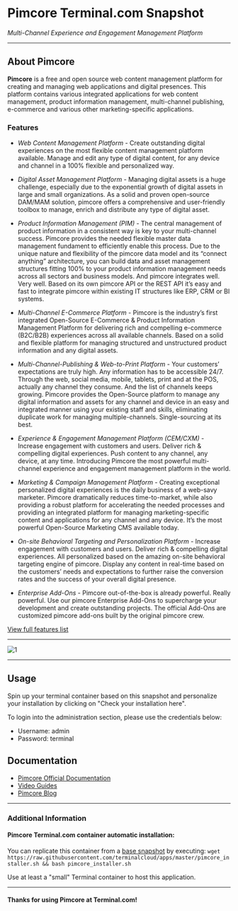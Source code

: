 # **Pimcore** Terminal.com Snapshot
*Multi-Channel Experience and Engagement Management Platform*

---

## About Pimcore
**Pimcore** is a free and open source web content management platform for creating and managing web applications and digital presences. This platform contains various integrated applications for web content management, product information management, multi-channel publishing, e-commerce and various other marketing-specific applications.


### Features
- *Web Content Management Platform* - Create outstanding digital experiences on the most flexible content management platform available. Manage and edit any type of digital content, for any device and channel in a 100% flexible and personalized way.

- *Digital Asset Management Platform* - Managing digital assets is a huge challenge, especially due to the exponential growth of digital assets in large and small organizations. As a solid and proven open-source DAM/MAM solution, pimcore offers a comprehensive and user-friendly toolbox to manage, enrich and distribute any type of digital asset.

- *Product Information Management (PIM)* - The central management of product information in a consistent way is key to your multi-channel success. Pimcore provides the needed flexible master data management fundament to efficiently enable this process. Due to the unique nature and flexibility of the pimcore data model and its “connect anything” architecture, you can build data and asset management structures fitting 100% to your product information management needs across all sectors and business models. And pimcore integrates well. Very well. 
Based on its own pimcore API or the REST API it’s easy and fast to integrate pimcore within existing IT structures like ERP, CRM or BI systems.

- *Multi-Channel E-Commerce Platform* - Pimcore is the industry’s first integrated Open-Source E-Commerce & Product Information Management Platform for delivering rich and compelling e-commerce (B2C/B2B) experiences across all available channels. Based on a solid and flexible platform for managing structured and unstructured product information and any digital assets.

- *Multi-Channel-Publishing & Web-to-Print Platform* - Your customers’ expectations are truly high. Any information has to be accessible 24/7. Through the web, social media, mobile, tablets, print and at the POS, actually any channel they consume. And the list of channels keeps growing. Pimcore provides the Open-Source platform to manage any digital information and assets for any channel and device in an easy and integrated manner using your existing staff and skills, eliminating duplicate work for managing multiple-channels. Single-sourcing at its best.

- *Experience & Engagement Management Platform (CEM/CXM)* - Increase engagement with customers and users. Deliver rich & compelling digital experiences. Push content to any channel, any device, at any time. Introducing Pimcore the most powerful multi-channel experience and engagement management platform in the world.

- *Marketing & Campaign Management Platform* - Creating exceptional personalized digital experiences is the daily business of a web-savy marketer. Pimcore dramatically reduces time-to-market, while also providing a robust platform for accelerating the needed processes and providing an integrated platform for managing marketing-specific content and applications for any channel and any device. It’s the most powerful Open-Source Marketing CMS available today.

- *On-site Behavioral Targeting and Personalization Platform* - Increase engagement with customers and users. Deliver rich & compelling digital experiences. All personalized based on the amazing on-site behavioral targeting engine of pimcore. Display any content in real-time based on the customers’ needs and expectations to further raise the conversion rates and the success of your overall digital presence.

- *Enterprise Add-Ons* - Pimcore out-of-the-box is already powerful. Really powerful. Use our pimcore Enterprise Add-Ons to supercharge your development and create outstanding projects. The official Add-Ons are customized pimcore add-ons built by the original pimcore crew.


[View full features list](https://www.pimcore.org/en/product/all-features)

---

![1](https://www.pimcore.org/product/wcms/portal.gif)

---

## Usage
Spin up your terminal container based on this snapshot and personalize your installation by clicking on "Check your installation here". 


To login into the administration section, please use the credentials below:

- Username: admin
- Password: terminal


## Documentation
- [Pimcore Official Documentation](https://www.pimcore.org/wiki/display/PIMCORE/Pimcore+Documentation)
- [Video Guides](https://www.pimcore.org/en/resources/videos)
- [Pimcore Blog](https://www.pimcore.org/en/resources/blog)



---

### Additional Information
#### Pimcore Terminal.com container automatic installation:
You can replicate this container from a [base snapshot](https://www.terminal.com/tiny/FzpHiTXG1K) by executing:
`wget https://raw.githubusercontent.com/terminalcloud/apps/master/pimcore_installer.sh && bash pimcore_installer.sh`

Use at least a "small" Terminal container to host this application. 

---

#### Thanks for using Pimcore at Terminal.com!